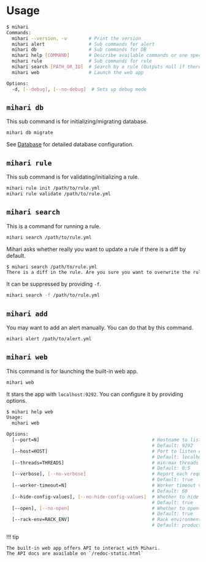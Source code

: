 # Usage

```bash
$ mihari
Commands:
  mihari --version, -v        # Print the version
  mihari alert                # Sub commands for alert
  mihari db                   # Sub commands for DB
  mihari help [COMMAND]       # Describe available commands or one specific command
  mihari rule                 # Sub commands for rule
  mihari search [PATH_OR_ID]  # Search by a rule (Outputs null if there is no new finding)
  mihari web                  # Launch the web app

Options:
  -d, [--debug], [--no-debug]  # Sets up debug mode
```

## `mihari db`

This sub command is for initializing/migrating database.

```bash
mihari db migrate
```

See [Database](./emitters/database.md) for detailed database configuration.

## `mihari rule`

This sub command is for validating/initializing a rule.

```bash
mihari rule init /path/to/rule.yml
mihari rule validate /path/to/rule.yml
```

## `mihari search`

This is a command for running a rule.

```bash
mihari search /path/to/rule.yml
```

Mihari asks whether really you want to update a rule if there is a diff by default.

```bash
$ mihari search /path/to/rule.yml
There is a diff in the rule. Are you sure you want to overwrite the rule? (y/n)
```

It can be suppressed by providing `-f`.

```bash
mihari search -f /path/to/rule.yml
```

## `mihari add`

You may want to add an alert manually. You can do that by this command.

```bash
mihari alert /path/to/alert.yml
```

## `mihari web`

This command is for launching the built-in web app.

```bash
mihari web
```

It stars the app with `localhost:9292`. You can configure it by providing options.

```bash
$ mihari help web
Usage:
  mihari web

Options:
  [--port=N]                                         # Hostname to listen on
                                                     # Default: 9292
  [--host=HOST]                                      # Port to listen on
                                                     # Default: localhost
  [--threads=THREADS]                                # min:max threads to use
                                                     # Default: 0:5
  [--verbose], [--no-verbose]                        # Report each request
                                                     # Default: true
  [--worker-timeout=N]                               # Worker timeout value (in seconds)
                                                     # Default: 60
  [--hide-config-values], [--no-hide-config-values]  # Whether to hide config values or not
                                                     # Default: true
  [--open], [--no-open]                              # Whether to open the app in browser or not
                                                     # Default: true
  [--rack-env=RACK_ENV]                              # Rack environment
                                                     # Default: production
```

!!! tip

    The built-in web app offers API to interact with Mihari.
    The API docs are available on `/redoc-static.html`
